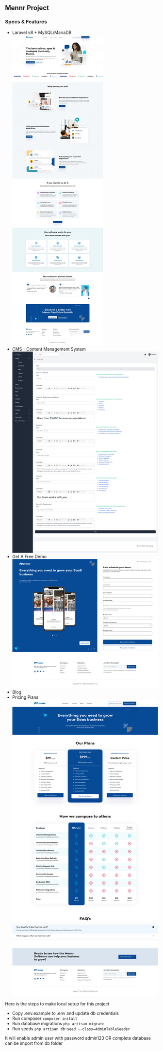 ## Mennr Project 

### Specs & Features
- Laravel v8 + MySQL/MariaDB
![](screenshots/Mennr.png "Homepage")
- CMS - Content Management System
![](screenshots/Mennr-Admin.png "Admin CMS Page")
- Get A Free Demo
![](screenshots/get-free-demo.png "Get A Free Demo")
- Blog
- Pricing Plans
![](screenshots/pricing.png "Pricing")

Here is the steps to make local setup for this project

- Copy .env.example to .env and update db credentials
- Run composer
 ``` composer install ```
- Run database migrations
```php artisan migrate ```
- Run seeds
 ``` php artisan db:seed --class=AdminTableSeeder ```

It will enable admin user with password admin123 OR complete database can be import from db folder
